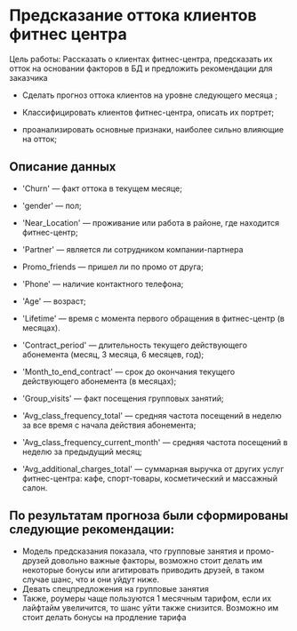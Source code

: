 # Предсказание оттока клиентов фитнес центра 

Цель работы: Рассказать о клиентах фитнес-центра, предсказать их отток на основании факторов в БД и предложить рекомендации для заказчика

* Сделать прогноз оттока клиентов на уровне следующего месяца ;

* Классифицировать клиентов фитнес-центра, описать их портрет;

* проанализировать основные признаки, наиболее сильно влияющие на отток;

## Описание данных 

* 'Churn' — факт оттока в текущем месяце;

* 'gender' — пол;
* 'Near_Location' — проживание или работа в районе, где находится фитнес-центр;
* 'Partner' — является ли сотрудником компании-партнера
* Promo_friends — пришел ли по промо от друга;
* 'Phone' — наличие контактного телефона;
* 'Age' — возраст;
* 'Lifetime' — время с момента первого обращения в фитнес-центр (в месяцах).

* 'Contract_period' — длительность текущего действующего абонемента (месяц, 3 месяца, 6 месяцев, год);
* 'Month_to_end_contract' — срок до окончания текущего действующего абонемента (в месяцах);
* 'Group_visits' — факт посещения групповых занятий;
* 'Avg_class_frequency_total' — средняя частота посещений в неделю за все время с начала действия абонемента;
* 'Avg_class_frequency_current_month' — средняя частота посещений в неделю за предыдущий месяц;
* 'Avg_additional_charges_total' — суммарная выручка от других услуг фитнес-центра: кафе, спорт-товары, косметический и массажный салон.

## По результатам прогноза были сформированы следующие рекомендации: 
* Модель предсказания показала, что групповые занятия и промо-друзей довольно важные факторы, возможно стоит делать им некоторые бонусы или агитировать приводить друзей, в таком случае шанс, что и они уйдут ниже. 
* Девать спецпредложения на групповые занятия
* Также, роумеры чаще пользуются 1 месячным тарифом, если их лайфтайм увеличится, то шанс уйти также снизится. Возможно им стоит делать бонусы на продление тарифа
